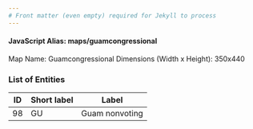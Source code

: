 ```yaml
---
# Front matter (even empty) required for Jekyll to process
---
```


#### JavaScript Alias: maps/guamcongressional

Map Name: Guamcongressional
Dimensions (Width x Height): 350x440





### List of Entities

ID | Short label | Label
---|---|---|
98|GU|Guam nonvoting

